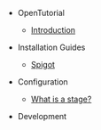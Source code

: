 - OpenTutorial

    - [Introduction](README.md)

- Installation Guides

    - [Spigot](info/spigot.md)

- Configuration

    - [What is a stage?](info/stages.md)

- Development


  
